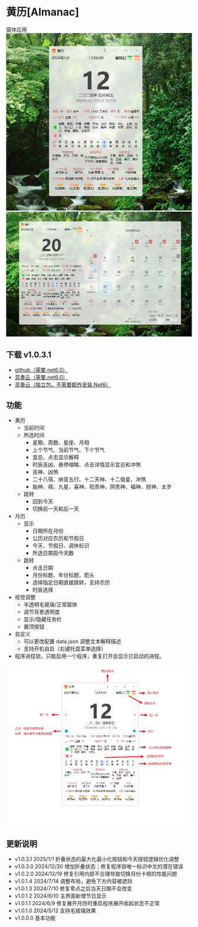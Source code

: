 # 黄历[Almanac]

窗体应用       
![黄历](https://github.com/tp1415926535/Almanac/raw/main/%E6%88%AA%E5%9B%BE/%E9%BB%84%E5%8E%86.jpg)   
![月历](https://github.com/tp1415926535/Almanac/raw/main/%E6%88%AA%E5%9B%BE/%E6%9C%88%E5%8E%86.jpg)

## 下载 v1.0.3.1
* [github（需要.net6.0）](https://github.com/tp1415926535/Almanac/raw/main/%E9%BB%84%E5%8E%86v1.0.3.1-%E4%BE%9D%E8%B5%96.Net6.0.zip)
* [蓝奏云（需要.net6.0）](https://wwvr.lanzn.com/iaq7U2jlrpoj)
* [蓝奏云（独立包，不需要额外安装.Net6）](https://wwvr.lanzn.com/iosy52jlrqxe)

## 功能
* 黄历
  * 当前时间
  * 所选时间
    * 星期、周数、星座、月相
    * 上个节气、当前节气、下个节气
    * 宜忌、点击显示解释
    * 时辰吉凶、悬停缩略、点击详情显示宜忌和冲煞
    * 吉神、凶煞
    * 二十八宿、纳音五行、十二天神、十二值星、冲煞
    * 胎神、禄、九星、喜神、阳贵神、阴贵神、福神、财神、太岁
  * 跳转
    * 回到今天
    * 切换前一天和后一天
* 月历
  * 显示
    * 日期所在月份
    * 公历对应农历和节假日
    * 今天、节假日、调休标识
    * 所选日期距今天数
  * 跳转
    * 点击日期
    * 月份标题、年份标题、箭头
    * 选择指定日期直接跳转，支持农历
    * 时辰选择
* 视觉调整
  * 半透明毛玻璃/正常窗体
  * 调节背景透明度
  * 显示/隐藏任务栏
  * 置顶按钮
* 自定义
  * 可以更改配置 data.json 调整文本解释描述
  * 支持开机自启（右键托盘菜单选择）
* 程序进程锁，只能启用一个程序，重复打开会显示已启动的进程。

![说明](https://github.com/tp1415926535/Almanac/blob/main/%E6%88%AA%E5%9B%BE/%E8%AF%B4%E6%98%8E.jpg)


## 更新说明
* v1.0.3.1 2025/1/1 折叠状态的最大化最小化按钮和今天按钮逻辑优化调整
* v1.0.3.0 2024/12/30 增加折叠状态；修复程序锁唯一标识中文的潜在错误
* v1.0.2.0 2024/12/19 修复引用内部不合理导致切换月份卡顿的性能问题
* v1.0.1.4 2024/7/14 调整布局，避免下方内容被遮挡
* v1.0.1.3 2024/7/10 修复零点之后当天日期不会改变
* v1.0.1.2 2024/6/10 主界面新增节日显示
* v1.0.1.1 2024/6/9 修复展开月历时重启程序展开收起状态不正常
* v1.0.1.0 2024/5/12 支持毛玻璃效果
* v1.0.0.0 基本功能

